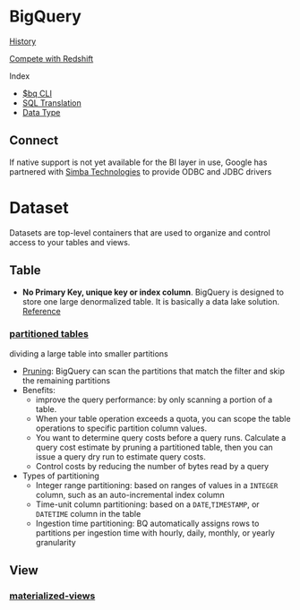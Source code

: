 # BigQuery

[History](https://towardsdatascience.com/bigquery-the-unlikely-birth-of-a-cloud-juggernaut-b5ad476525b7)

[Compete with Redshift](https://aws.amazon.com/cn/blogs/big-data/fact-or-fiction-google-big-query-outperforms-amazon-redshift-as-an-enterprise-data-warehouse/)

Index
- [$bq CLI](./bq.md)
- [SQL Translation](./SQL.md)
- [Data Type](./data-type.md)

## Connect
If native support is not yet available for the BI layer in use, Google has partnered with [Simba Technologies](https://cloud.google.com/bigquery/docs/reference/odbc-jdbc-drivers) to provide ODBC and JDBC drivers


# Dataset
Datasets are top-level containers that are used to organize and control access to your tables and views. 


## Table
- **No Primary Key, unique key or index column**. BigQuery is designed to store one large denormalized table. It is basically a data lake solution. [Reference](https://nl.devoteam.com/expert-view/creating-anonymized-primary-keys-for-google-bigquery/)
### [partitioned tables](https://cloud.google.com/bigquery/docs/partitioned-tables)
dividing a large table into smaller partitions
- [Pruning](https://cloud.google.com/bigquery/docs/querying-partitioned-tables):  BigQuery can scan the partitions that match the filter and skip the remaining partitions
- Benefits:
  - improve the query performance: by only scanning a portion of a table.
  - When your table operation exceeds a quota, you can scope the table operations to specific partition column values.
  - You want to determine query costs before a query runs. Calculate a query cost estimate by pruning a partitioned table, then you can issue a query dry run to estimate query costs.
  - Control costs by reducing the number of bytes read by a query
- Types of partitioning
  - Integer range partitioning: based on ranges of values in a `INTEGER` column, such as an auto-incremental index column
  - Time-unit column partitioning: based on a `DATE`,`TIMESTAMP`, or `DATETIME` column in the table
  - Ingestion time partitioning: BQ automatically assigns rows to partitions per ingestion time with hourly, daily, monthly, or yearly granularity

## View

### [materialized-views](https://cloud.google.com/bigquery/docs/materialized-views-intro)

  
